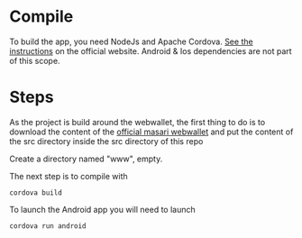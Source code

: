 # Compile
To build the app, you need NodeJs and Apache Cordova. [See the instructions](https://cordova.apache.org/docs/en/latest/guide/cli/) on the official website.
Android & Ios dependencies are not part of this scope.

# Steps
As the project is build around the webwallet, the first thing to do is to download the content of the [official masari webwallet](https://github.com/masari-project/masari-webwallet)
and put the content of the src directory inside the src directory of this repo

Create a directory named "www", empty.

The next step is to compile with 
```
cordova build
```

To launch the Android app you will need to launch
```
cordova run android
```
